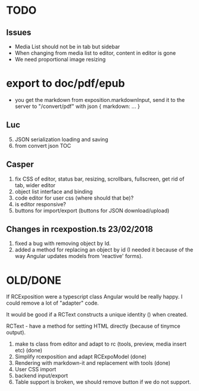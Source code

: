 # TODO

## Issues
* Media List should not be in tab but sidebar
* When changing from media list to editor, content in editor is gone
* We need proportional image resizing

# export to doc/pdf/epub
* you get the markdown from exposition.markdownInput, send it to the server to "/convert/pdf" with json { markdown: ... }


## Luc
5. JSON serialization loading and saving
6. from convert json
TOC

## Casper
1. fix CSS of editor, status bar, resizing, scrollbars, fullscreen, get rid of tab, wider editor
2. object list interface and binding 
3. code editor for user css (where should that be)?
4. is editor responsive?
5. buttons for import/export (buttons for JSON download/upload)


## Changes in rcexpostion.ts 23/02/2018

1. fixed a bug with removing object by Id.
2. added a method for replacing an object by id (I needed it because of the way Angular updates models from 'reactive' forms).

# OLD/DONE
If RCExposition were a typescript class Angular would be really happy.
I could remove a lot of "adapter" code.

It would be good if a RCText constructs a unique identity (<tag id="">) when created.

RCText - have a method for setting HTML directly (because of tinymce output).

1. make ts class from editor and adapt to rc (tools, preview, media insert etc) (done)
2. Simplify rcexposition and adapt RCExpoModel (done)
3. Rendering with markdown-it and replacement with tools (done)
4. User CSS import
6. backend input/export
7. Table support is broken, we should remove button if we do not support.
